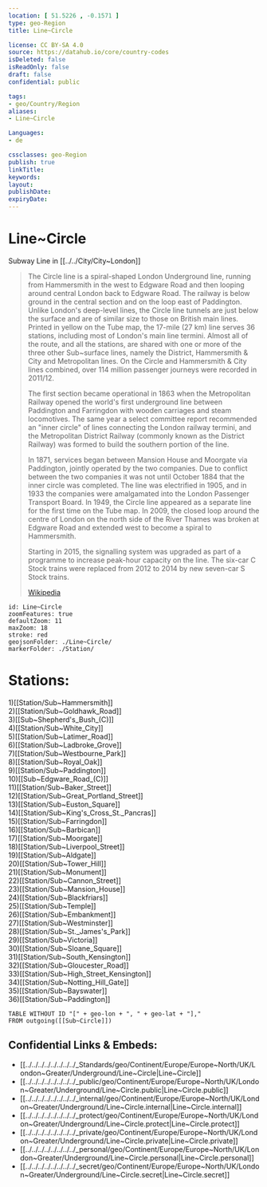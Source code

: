 ```yaml
---
location: [ 51.5226 , -0.1571 ] 
type: geo-Region
title: Line~Circle

license: CC BY-SA 4.0
source: https://datahub.io/core/country-codes
isDeleted: false
isReadOnly: false
draft: false
confidential: public

tags:
- geo/Country/Region
aliases:
- Line~Circle

Languages:
- de

cssclasses: geo-Region
publish: true
linkTitle: 
keywords: 
layout: 
publishDate: 
expiryDate: 
---
```


# Line~Circle

Subway Line in [[../../City/City~London]] 

> The Circle line is a spiral-shaped London Underground line, running from Hammersmith in the west to Edgware Road and then looping around central London back to Edgware Road. The railway is below ground in the central section and on the loop east of Paddington. Unlike London's deep-level lines, the Circle line tunnels are just below the surface and are of similar size to those on British main lines. Printed in yellow on the Tube map, the 17-mile (27 km) line serves 36 stations, including most of London's main line termini. Almost all of the route, and all the stations, are shared with one or more of the three other Sub~surface lines, namely the District, Hammersmith & City and Metropolitan lines. On the Circle and Hammersmith & City lines combined, over 114 million passenger journeys were recorded in 2011/12.
>
> The first section became operational in 1863 when the Metropolitan Railway opened the world's first underground line between Paddington and Farringdon with wooden carriages and steam locomotives. The same year a select committee report recommended an "inner circle" of lines connecting the London railway termini, and the Metropolitan District Railway (commonly known as the District Railway) was formed to build the southern portion of the line.
>
> In 1871, services began between Mansion House and Moorgate via Paddington, jointly operated by the two companies. Due to conflict between the two companies it was not until October 1884 that the inner circle was completed. The line was electrified in 1905, and in 1933 the companies were amalgamated into the London Passenger Transport Board. In 1949, the Circle line appeared as a separate line for the first time on the Tube map. In 2009, the closed loop around the centre of London on the north side of the River Thames was broken at Edgware Road and extended west to become a spiral to Hammersmith.
>
> Starting in 2015, the signalling system was upgraded as part of a programme to increase peak-hour capacity on the line. The six-car C Stock trains were replaced from 2012 to 2014 by new seven-car S Stock trains.
>
> [Wikipedia](https://en.wikipedia.org/wiki/Circle%20line%20(London%20Underground))


```leaflet
id: Line~Circle
zoomFeatures: true 
defaultZoom: 11 
maxZoom: 18
stroke: red
geojsonFolder: ./Line~Circle/
markerFolder: ./Station/
```


# Stations:
1)[[Station/Sub~Hammersmith]]  
2)[[Station/Sub~Goldhawk_Road]]  
3)[[Sub~Shepherd's_Bush_(C)]]  
4)[[Station/Sub~White_City]]  
5)[[Station/Sub~Latimer_Road]]  
6)[[Station/Sub~Ladbroke_Grove]]  
7)[[Station/Sub~Westbourne_Park]]  
8)[[Station/Sub~Royal_Oak]]  
9)[[Station/Sub~Paddington]]  
10)[[Sub~Edgware_Road_(C)]]  
11)[[Station/Sub~Baker_Street]]  
12)[[Station/Sub~Great_Portland_Street]]  
13)[[Station/Sub~Euston_Square]]  
14)[[Station/Sub~King's_Cross_St._Pancras]]  
15)[[Station/Sub~Farringdon]]  
16)[[Station/Sub~Barbican]]  
17)[[Station/Sub~Moorgate]]  
18)[[Station/Sub~Liverpool_Street]]  
19)[[Station/Sub~Aldgate]]  
20)[[Station/Sub~Tower_Hill]]  
21)[[Station/Sub~Monument]]  
22)[[Station/Sub~Cannon_Street]]  
23)[[Station/Sub~Mansion_House]]  
24)[[Station/Sub~Blackfriars]]  
25)[[Station/Sub~Temple]]  
26)[[Station/Sub~Embankment]]  
27)[[Station/Sub~Westminster]]  
28)[[Station/Sub~St._James's_Park]]  
29)[[Station/Sub~Victoria]]  
30)[[Station/Sub~Sloane_Square]]  
31)[[Station/Sub~South_Kensington]]  
32)[[Station/Sub~Gloucester_Road]]  
33)[[Station/Sub~High_Street_Kensington]]  
34)[[Station/Sub~Notting_Hill_Gate]]  
35)[[Station/Sub~Bayswater]]  
36)[[Station/Sub~Paddington]]  


```dataview
TABLE WITHOUT ID "[" + geo-lon + ", " + geo-lat + "],"
FROM outgoing([[Sub~Circle]])
```



## Confidential Links & Embeds: 
- [[../../../../../../../../_Standards/geo/Continent/Europe/Europe~North/UK/London~Greater/Underground/Line~Circle|Line~Circle]] 
- [[../../../../../../../../_public/geo/Continent/Europe/Europe~North/UK/London~Greater/Underground/Line~Circle.public|Line~Circle.public]] 
- [[../../../../../../../../_internal/geo/Continent/Europe/Europe~North/UK/London~Greater/Underground/Line~Circle.internal|Line~Circle.internal]] 
- [[../../../../../../../../_protect/geo/Continent/Europe/Europe~North/UK/London~Greater/Underground/Line~Circle.protect|Line~Circle.protect]] 
- [[../../../../../../../../_private/geo/Continent/Europe/Europe~North/UK/London~Greater/Underground/Line~Circle.private|Line~Circle.private]] 
- [[../../../../../../../../_personal/geo/Continent/Europe/Europe~North/UK/London~Greater/Underground/Line~Circle.personal|Line~Circle.personal]] 
- [[../../../../../../../../_secret/geo/Continent/Europe/Europe~North/UK/London~Greater/Underground/Line~Circle.secret|Line~Circle.secret]] 
